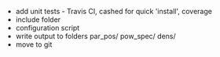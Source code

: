 
* add unit tests - Travis CI, cashed for quick 'install', coverage
* include folder
* configuration script
* write output to folders par_pos/ pow_spec/ dens/
* move to git
